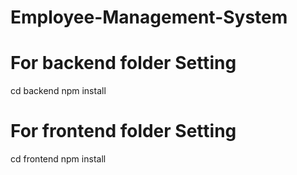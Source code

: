 # Employee-Management-System


# For backend folder Setting
cd backend
npm install

# For frontend folder Setting
cd frontend
npm install

